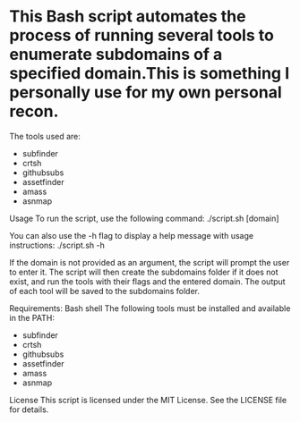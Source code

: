 

# This Bash script automates the process of running several tools to enumerate subdomains of a specified domain.This is something I personally use for my own personal recon.
 
 The tools used are:
 - subfinder
 - crtsh
 - githubsubs
 - assetfinder
 - amass
 - asnmap

 Usage
 To run the script, use the following command:
 ./script.sh [domain]
 
 You can also use the -h flag to display a help message with usage instructions:
 ./script.sh -h

 If the domain is not provided as an argument, the script will prompt the user to enter it.
 The script will then create the subdomains folder if it does not exist, and run the tools with their flags and the entered domain.
 The output of each tool will be saved to the subdomains folder.

 Requirements:
 Bash shell
 The following tools must be installed and available in the PATH:
 - subfinder
 - crtsh
 - githubsubs
 - assetfinder
 - amass
 - asnmap

 License
 This script is licensed under the MIT License. See the LICENSE file for details.
